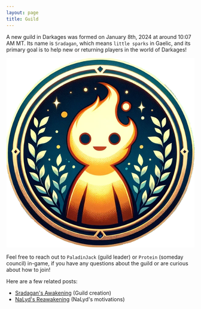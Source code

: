 ```yaml
---
layout: page
title: Guild
---
```


A new guild in Darkages was formed on January 8th, 2024 at around 10:07 AM MT. Its name is `Sradagan`, which means `little sparks` in Gaelic, and its primary goal is to help new or returning players in the world of Darkages!

![Sradagan Logo](/public/images/sradagan/icons/logo-blank-background.png)

Feel free to reach out to `PaladinJack` (guild leader) or `Protein` (someday council) in-game, if you have any questions about the guild or are curious about how to join!

Here are a few related posts:

- [Sradagan's Awakening](/awakening/2024/01/08/protein-sradagan) (Guild creation)
- [NaLyd's Reawakening](/awakening/2023/12/10/nalyd-reawakening) (NaLyd's motivations)
